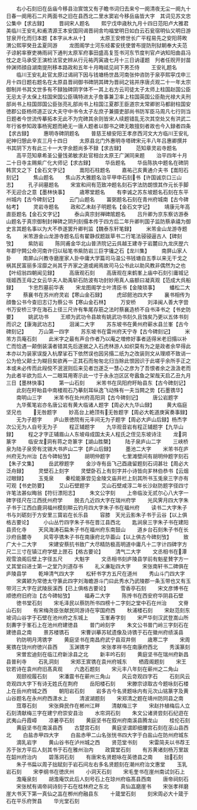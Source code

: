 <!-- { "loadSidebar": true } -->
　　右小石刻旧在岳庙今移县治賔馆又有子瞻书词归去来兮一阕清夜无尘一阕九十日春一阕用石二片两面书之旧在县西北二里水窦岩今移岳庙皆大字　其词见苏文忠公集中【求古録】
　　晋祠宋人题名
　　熙宁戊申歳秋九月十四日范阳卢大雅君美临川王安礼和甫清源王本安国同谒晋祠舎均福堂明日如白云石瓮宿明仙又明日游甘泉开化而归本题【本字从木从十】
　　太原王安修世长广平程易先之安阳蒋畋渭公熙寜癸丑孟夏同游
　　龙图阁学士河东经畧安抚使曽布提防刑狱朝奉大夫范子谅躬率寮吏祷雨祠下通判太原军府事田盛高复签书河东节度判官卢讷知阳曲县冯忱之走马承受王演检法官史辨从行元祐丙寅歳七月十三日讷谨题　刋者任贶开封苗仲渊师顔自湖南提刑移本路政和五年十月晦祗见祠下男丕侍
　　王安礼题名
　　临川王安礼赴官太原过谒祠下因与钱塘杨世昌河南张仲咨防于泉亭熙寜戊申三月十四日题右题名在太原县晋祠御书碑阴其碑为晋祠之铭并序唐贞观二十一年太宗御制并书其文世多有不録独碑阴字体不一其上右方云司徒太子太师上柱国赵国公臣无忌太子太保上柱国宋国公臣瑀特进太子詹事兼卫率上柱国英国公臣勣光禄大夫刑部尚书上柱国郧国公臣张亮礼部尚书上柱国江夏郡王臣道宗太常卿驸马都尉柱国安徳郡公臣杨师道正议大夫守中书令太子左庶子兼摄吏部尚书防军臣马周凡七行则当日题者今世流传摹拓本无此不为完碑其余则皆宋人续题错乱无次其空处又有洪武二年行省参知政事杨宪题而絶无一唐人题者以御书之碑无敢擅刻者故也今入録者四条【求古録】
　　惠明寺碑阴题名
　　普慈王植安阳王孝彦西河文大方临川王安礼祀神归憩此辛亥三月十四日
　　太原县北门外惠明寺塔碑宋元丰八年吕惠卿撰并书其阴下方有此三十一大字余题尚多不録【求古録】
　　范知章灵岩寺题名
　　高平范知章希圣公量饯弟敏求赴官相台太原王广渊同来题
　　治平四年十月二十日寺主赐紫广化大师记【求古録】
　　华岳题名
　　华岳陈执中题名在碑阴韩赏文之下【金石文字记】
　　嵩阳石柱题名
　　嘉祐己亥黄通介夫书【嵩阳石刻记】
　　焦山题名
　　焦山苏大雅题名治平甲申石刻书【许国诚京口三山志】
　　孔子祠墓题名
　　宋宣和间有范致冲题名刻石字法防朗恨其作元长手脚不无迎合之意【墨林快事】
　　歳寒堂题名
　　有李诚之苏东坡题名石刻在东平州城内【古今碑刻记】
　　云门山题名
　　冨弼题名石刻在青州府城南【古今碑帖考】
　　灵岩寺题名
　　政和乙未赵子明题名【金石文字记】
　　靖康元年高直臣题名【金石文字记】
　　泰山真宗封禅碑隂题名
　　吕升卿为京东察访游泰山题名于真宗御制封禅碑之阴刋刻搨本传于四方后二年升卿判国子监防蔡承禧为御史言其题名事以为大不恭遂罢升卿判监【魏泰东轩笔録】
　　米芾金山龙游寺题名
　　米芾游金山龙游寺题名后有翟静叔题跋草书二行笔法骎骎逼古人【碑刻攷】
　　紫防岩
　　陈同甫金华北山普济院记云呉越王建寺于岩麓曰九龙庆歴六年郡守闗公命河南许归以毡笔书紫防岩三巨字镵之石【龙川集】
　　南屏山家人卦
　　南屏山兴教寺磨崖家人卦中庸大学篇司马温公书钱塘自五季以来无干戈之祸其民富丽多淫靡之尚其于齐家之道或阙焉故司马公书此以助风教非偶然为之也【叶绍翁四朝闻见録】
　　高唐观石刻
　　高唐观在来鹤峯上庙中石刻引庸城记瑶姬西王母之女云华夫人助禹斩石防波有功封妙用真人庙额曰凝真观【范成大呉船録】
　　卞忠烈墓前华表
　　宋龙图阁学士叶清臣书【金陵琐事】
　　蟠松二大字
　　蔡襄书在苏州府灵岩【寒山金石録】
　　虎邱劒池四大字
　　襄书相传为顔鲁公书今查旧志订为蔡公书【寒山金石林】
　　万安桥
　　刘泽闽人善大字尝书万安桥三字在海石上径三尺许有隼尾存筋之法时蔡襄造桥不自书泽书之【书史防要】
　　姚武功书
　　王顺为武功令县故有姚武功书刻久且蚀矣乃更以五体书刻而识之【康海武功志】
　　洄澜二大字
　　苏东坡书在黄州府蕲水县兰峯【古今碑刻记】
　　万山第一四字
　　苏东坡书在雷州府天宁寺【古今碑刻记】
　　米芾方员庵石刻
　　此米字之最有声合作者乃以庵之増修好事者适得米老旧搨以补亡而恰遇一颠倒装潢者错其先后遂据之入石虎林游人如织莫有为之是政者余早得此本亦以为装家误旋入杭摩挲石下依然误也因另搨二纸为之改装则文从理顺不致诮一公为伧父颠士为糊目矣欲再一正其石而匆匆北归当賖此恨因识于此嗟乎余所手正之本或未必传而此叚傥不泯泯则后来见者岂遂乏一慧心之彦为了吾恨者余之汲汲老而为此者半欲为后人一二眼耳用寄示此一寸于永永岂区区夸蠧鱼之架哉天启乙丑九月三日【墨林快事】
　　第一山石刻
　　米芾书在凤阳府盱眙县东【古今碑刻记】
　　此刻在盱眙县中南楼观石乃摹刻耳纵逸飞动殊有一夫当闗之势【石墨镌华】
　　南明山三字
　　米芾书在处州府高阳洞【古今碑刻记】
　　唐公岩题字
　　九华蕉笔岩亦名唐公岩有黄大临诸人题字【周必大九华山録】
　　黄大临庭坚兄也
　　无咎题字
　　妙高台上絶顶有无咎题字【周必大乾道庚寅奏事録】
　　无为子题字
　　庐山景徳院有元丰间无为子题字【周必大庐山后録】杨杰字次公无为人自号无为子
　　程正辅题字
　　九华观音岩有程正辅题字【九华山録】
　　程之才字正辅眉山人东坡母成国太夫人程氏之侄见东坡诗注
　　龙洞篆字
　　临安龙洞有蒋之竒篆字【湖山胜槩】
　　陆子泉庐山二字
　　三峡桥泉为陆子泉旁有沈锡大书庐山二字【庐山后録】
　　墨池二大字
　　米芾书在庐州府无为州治【古今碑帖攷】
　　胡明仲题字
　　七里滩壁间有胡明仲题字刻石【朱子文集】
　　岳武穆题字
　　金沙寺有岳飞己酉歳留题刻石词甚壮【周必大泛舟録】
　　灵壁石上刻字
　　灵壁卧石上有刻字并小诗皆向芗林伯恭书【云烟过眼録】
　　玉兎泉
　　秦桧能篆尝见金陵文庙井栏上刻其所书玉兎泉三字亦有可观【书史防要】
　　艾山石壁题字
　　艾山石壁咸淳二年长沙赵防题字径四寸许笔法甚似晦翁【符衍漂阳志】
　　朱文公字刻
　　上帝临汝无贰尔心八大字一碑字径尺在江西抚州府学
　　脱去凢近四大字在瑞州府学
　　光风霁月四大字朱子书于江西白鹿洞福州模刻畊云钓月四大字朱子书在福州府
　　读书二大字朱子书与刘砺刻于方安里三寳岩在长乐县
　　容膝　天光云影朱子书于云谷【以上俱格古要论】
　　小山丛竹四字朱子书在晋江县西北
　　匙涧泉三字朱子书在建阳县资化寺
　　天风海涛石扁朱子书在福州府东南鼓山
　　道乡台石刻朱子书在长沙府岳麓寺
　　风雩亭镌朱子书在南康府北华葢山【以上俱古今碑刻攷】
　　致广大十二大字
　　宋建安蔡抗书致广大尽精防极高明道中庸凡十二字计四碑字方尺二三寸在镇江府学壁上匣石【格古要论】
　　清气二大字
　　文丞相书在潭观雪浪阁后壁上字径五尺
　　大魁字
　　文丞相书刻庐陵县学前有魁星賛字方一丈其堂曰进士第一之堂乃刘道存书
　　礼义亷耻四大字
　　宋张南轩书二碑俱在庐陵县学
　　乾坤清气四大字
　　松轩书字方五尺在道州
　　秀山斗门四大字
　　宋龚颖为常徳太守篆此四字刘海蟾游斗门曰此秀水乃武陵郡一条玉带也又有玉带河三大字在武陵辰溪西【已上俱格古要论】
　　雪香亭石刻
　　宋文彦博书在顺徳府旧府治【古今碑帖攷】
　　福寿二大字
　　陈抟书在西安府华阴县石壁
　　徳书堂石刻
　　宋毛泽民以蔡防所书四榜十二字刻之堂中石在州治
　　文脊山石刻
　　有宋梅尧臣张献民同游诗在寜国府西
　　秋浦楼石刻
　　宋赵范刻东坡词山谷字于石壁在池州府之东城上
　　玉峯寿字刻
　　宋严华刻汉武登嵩山所刻夀字于峯石上在池州府建徳县
　　普门岭刻字
　　朱文公书普门岭三字刻石在建徳县之南
　　景苏楼镌石
　　宋曹训摹苏轼遗像及诗镌于石在徽州府绩溪县
　　钓防明月湾镌字
　　黄庭坚书在南昌府武宁县双井侧
　　歳寒二字
　　宋周冕镌在饶州府徳兴县西
　　玉渊镌字
　　宋张孝祥书在南康府西北
　　秀溪篆刻
　　宋曽宏迪刻在临江府新涂县之北
　　新丰吟石刻
　　黄庭坚书在瑞州府新昌县普利寺
　　石乳洞刻
　　宋郑王賔镌在袁州府城东
　　栖霞阁题刻
　　宋王钦若诗在袁州府旧髙真观
　　六逸石题刻
　　宋元丰八年刻在蕲州之二角山
　　观颐视履石刻
　　宋潘震书在蕲州三角山
　　风云竒观四字石
　　石刻风云竒观四大字下有诗无姓氏在荆府
　　岳阳楼石刻
　　宋滕宗谅取古今题咏刻石楼上在岳州府城之西
　　朝阳岩石刻
　　岩多古今名贤题咏内有元次山铭篆字及黄山谷题名在永州府西潇水上
　　清波湖题刻
　　宋郑清之题在靖州防同县之南
　　窊尊石刻
　　宋张舜民作在郴州江畔
　　清献梅三字
　　宋赵抃植梅后人立石刻清献梅三字在建宁府崇安县治
　　水帘洞石刻
　　朱文公诸贤尝刻石纪逰在武夷山丹霞嶂
　　凉暑亭石刻
　　黄庭坚书在叙州府南溪县腾龙山
　　桂伦石刻
　　黄庭坚书在南溪县西
　　古楚宫石刻
　　黄庭坚谓即细腰宫石刻在巫山县西北
　　白盐赤甲四大字
　　白盐赤甲二山名张恍书四大字于白盐山在防州府城东
　　滴乳岩字
　　黄山谷书在泸州城之西
　　贤范堂书刻
　　宋雷简夫以书荐王苏于张方平后人刻其书于石在雅州治内
　　政寳堂石刻
　　有苏黄诸刻杨万里跋在韶州府治内
　　碧落洞石刻
　　有唐宋名贤题咏在英徳县之南
　　拙石刻
　　朱子书扁以周子拙赋刻于岩石间左右多名贤题刻在潮州府治文惠堂
　　玉乳岩石刻
　　宋李纲书在徳庆州
　　小洞天石刻
　　宋毛奎书在崖州南试剑石上
　　澹庵泉刻
　　胡澹庵饮此后人刻号石上在琼州府临髙县西南
　　唐帝祠刻石
　　宋张栻有谒帝祠诗刻于石在桂林府之东北
　　真仙嵓磨崖书
　　宋张孝祥磨崖大书天下第一真仙之嵓在栁州府融县东
　　十箴堂石刻
　　刻宋周必大十箴于石在平乐府贺县
　　华光堂石刻
